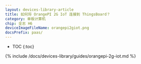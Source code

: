 ```yaml
---
layout: devices-library-article
title: 如何将 OrangePI 2G IoT 连接到 ThingsBoard？
category: 单板计算机
chip: 全志 H6
deviceImageFileName: orangepi2giot.png
docsPrefix: paas/
---
```


* TOC
{:toc}

{% include /docs/devices-library/guides/orangepi-2g-iot.md %}